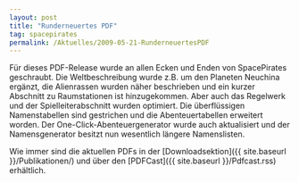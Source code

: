 ```yaml
---
layout: post
title: "Runderneuertes PDF"
tag: spacepirates
permalink: /Aktuelles/2009-05-21-RunderneuertesPDF
---
```


Für dieses PDF-Release wurde an allen Ecken und Enden von SpacePirates geschraubt. Die Weltbeschreibung wurde z.B. um den Planeten Neuchina ergänzt, die Alienrassen wurden näher beschrieben und ein kurzer Abschnitt zu Raumstationen ist hinzugekommen. Aber auch das Regelwerk und der Spielleiterabschnitt wurden optimiert. Die überflüssigen Namenstabellen sind gestrichen und die Abenteuertabellen erweitert worden. Der One-Click-Abenteuergenerator wurde auch aktualisiert und der Namensgenerator besitzt nun wesentlich längere Namenslisten.

Wie immer sind die aktuellen PDFs in der [Downloadsektion]({{ site.baseurl }}/Publikationen/) und über den [PDFCast]({{ site.baseurl }}/Pdfcast.rss) erhältlich.


